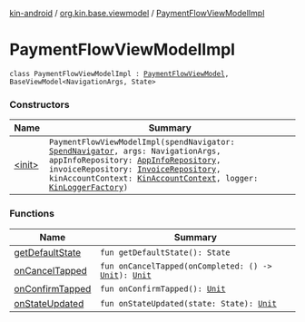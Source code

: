 [kin-android](../../index.md) / [org.kin.base.viewmodel](../index.md) / [PaymentFlowViewModelImpl](./index.md)

# PaymentFlowViewModelImpl

`class PaymentFlowViewModelImpl : `[`PaymentFlowViewModel`](../-payment-flow-view-model/index.md)`, BaseViewModel<NavigationArgs, State>`

### Constructors

| Name | Summary |
|---|---|
| [&lt;init&gt;](-init-.md) | `PaymentFlowViewModelImpl(spendNavigator: `[`SpendNavigator`](../../org.kin.base.viewmodel.tools/-spend-navigator/index.md)`, args: NavigationArgs, appInfoRepository: `[`AppInfoRepository`](../../org.kin.sdk.base.repository/-app-info-repository/index.md)`, invoiceRepository: `[`InvoiceRepository`](../../org.kin.sdk.base.repository/-invoice-repository/index.md)`, kinAccountContext: `[`KinAccountContext`](../../org.kin.sdk.base/-kin-account-context/index.md)`, logger: `[`KinLoggerFactory`](../../org.kin.sdk.base.tools/-kin-logger-factory/index.md)`)` |

### Functions

| Name | Summary |
|---|---|
| [getDefaultState](get-default-state.md) | `fun getDefaultState(): State` |
| [onCancelTapped](on-cancel-tapped.md) | `fun onCancelTapped(onCompleted: () -> `[`Unit`](https://kotlinlang.org/api/latest/jvm/stdlib/kotlin/-unit/index.html)`): `[`Unit`](https://kotlinlang.org/api/latest/jvm/stdlib/kotlin/-unit/index.html) |
| [onConfirmTapped](on-confirm-tapped.md) | `fun onConfirmTapped(): `[`Unit`](https://kotlinlang.org/api/latest/jvm/stdlib/kotlin/-unit/index.html) |
| [onStateUpdated](on-state-updated.md) | `fun onStateUpdated(state: State): `[`Unit`](https://kotlinlang.org/api/latest/jvm/stdlib/kotlin/-unit/index.html) |
